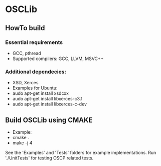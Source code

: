 # OSCLib

## HowTo build

### Essential requirements
- GCC, pthread
- Supported compilers: GCC, LLVM, MSVC++

### Additional dependecies: 
- XSD, Xerces
- Examples for Ubuntu:
 - audo apt-get install xsdcxx
 - audo apt-get install libxerces-c3.1
 - audo apt-get install libxerces-c-dev

## Build OSCLib using CMAKE
- Example:
 - cmake .
 - make -j 4

See the 'Examples' and 'Tests' folders for example implementations.
Run './UnitTests' for testing OSCP related tests.


